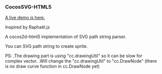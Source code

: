 ### CocosSVG-HTML5

[A live demo is here.](http://supersuraccoon.github.io/CocosSVG-HTML5)

Inspired by Raphaël.js

A cocos2d-html5 implementation of SVG path string parser.

You can SVG path string to create sprite.

PS:
.The drawing part is using "cc.drawingUtil" so it can be slow for complex vector.
.Will change the "cc.drawingUtil" to "cc.DrawNode" (there is no draw curve function in cc.DrawNode yet)
